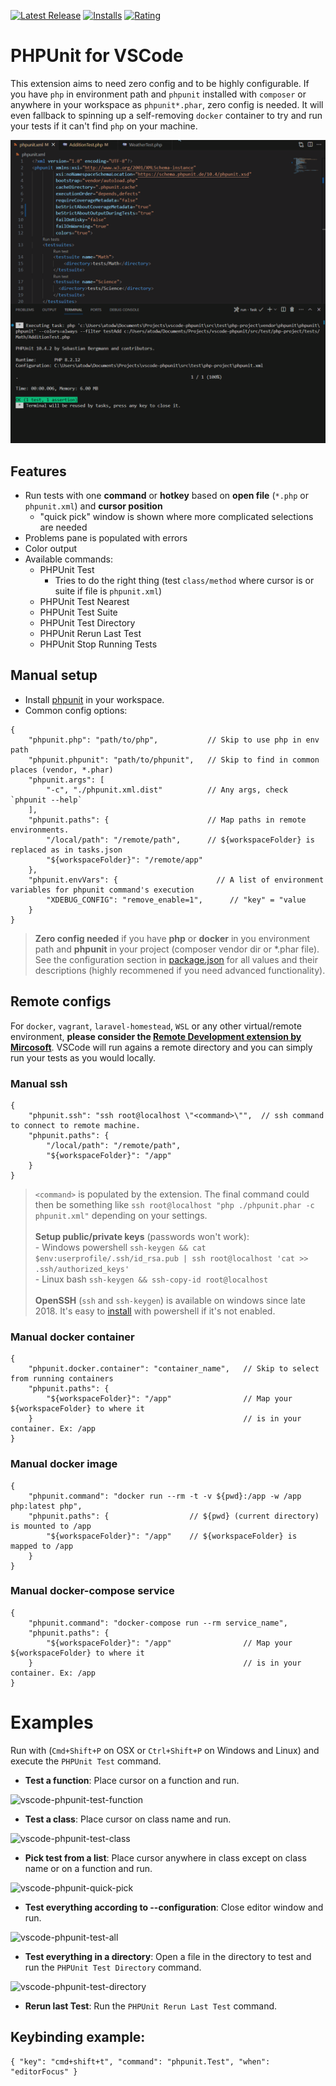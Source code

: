 [![Latest Release](https://vsmarketplacebadges.dev/version/emallin.phpunit.svg)](https://marketplace.visualstudio.com/items?itemName=emallin.phpunit) [![Installs](https://vsmarketplacebadges.dev/installs-short/emallin.phpunit.svg)](https://marketplace.visualstudio.com/items?itemName=emallin.phpunit) [![Rating](https://vsmarketplacebadges.dev/rating-short/emallin.phpunit.svg)](https://marketplace.visualstudio.com/items?itemName=emallin.phpunit)
# PHPUnit for VSCode
This extension aims to need zero config and to be highly configurable. If you have `php` in environment path and `phpunit` installed with `composer` or anywhere in your workspace as `phpunit*.phar`, zero config is needed. It will even fallback to spinning up a self-removing `docker` container to try and run your tests if it can't find `php` on your machine.

![vscode-phpunit-demo](images/vscode-phpunit-demo-with-codelens.gif)

## Features
  - Run tests with one **command** or **hotkey** based on **open file** (`*.php` or `phpunit.xml`) and **cursor position**
    - "quick pick" window is shown where more complicated selections are needed
  - Problems pane is populated with errors
  - Color output
  - Available commands:
    - PHPUnit Test
      - Tries to do the right thing (test `class/method` where cursor is or suite if file is `phpunit.xml`)
    - PHPUnit Test Nearest
    - PHPUnit Test Suite
    - PHPUnit Test Directory
    - PHPUnit Rerun Last Test
    - PHPUnit Stop Running Tests

## Manual setup
* Install [phpunit](https://phpunit.de/) in your workspace.
* Common config options:
```json5
{
    "phpunit.php": "path/to/php",           // Skip to use php in env path
    "phpunit.phpunit": "path/to/phpunit",   // Skip to find in common places (vendor, *.phar)
    "phpunit.args": [
        "-c", "./phpunit.xml.dist"          // Any args, check `phpunit --help`
    ],
    "phpunit.paths": {                      // Map paths in remote environments.
        "/local/path": "/remote/path",      // ${workspaceFolder} is replaced as in tasks.json
        "${workspaceFolder}": "/remote/app"
    },
    "phpunit.envVars": {                      // A list of environment variables for phpunit command's execution
        "XDEBUG_CONFIG": "remove_enable=1",      // "key" = "value
    }
}
```
> **Zero config needed** if you have **php** or **docker** in you environment path and **phpunit** in your project (composer vendor dir or *.phar file).
See the configuration section in [package.json](package.json) for all values and their descriptions (highly recommened if you need advanced functionality).

## Remote configs
For `docker`, `vagrant`, `laravel-homestead`, `WSL` or any other virtual/remote environment, **please consider the [Remote Development extension by Mircosoft](https://marketplace.visualstudio.com/items?itemName=ms-vscode-remote.vscode-remote-extensionpack)**. VSCode will run agains a remote directory and you can simply run your tests as you would locally.

### Manual ssh
```json5
{
    "phpunit.ssh": "ssh root@localhost \"<command>\"",  // ssh command to connect to remote machine.
    "phpunit.paths": {
        "/local/path": "/remote/path",
        "${workspaceFolder}": "/app"
    }
}
```
> `<command>` is populated by the extension. The final command could then be something like `ssh root@localhost "php ./phpunit.phar -c phpunit.xml"` depending on your settings.<br><br>
**Setup public/private keys** (passwords won't work):<br>  - Windows powershell `ssh-keygen && cat $env:userprofile/.ssh/id_rsa.pub | ssh root@localhost 'cat >> .ssh/authorized_keys'`<br>  - Linux bash `ssh-keygen && ssh-copy-id root@localhost`<br><br>
**OpenSSH** (`ssh` and `ssh-keygen`) is available on windows since late 2018. It's easy to [install](https://docs.microsoft.com/en-us/windows-server/administration/openssh/openssh_install_firstuse) with powershell if it's not enabled.

### Manual docker container
```json5
{
    "phpunit.docker.container": "container_name",   // Skip to select from running containers
    "phpunit.paths": {
        "${workspaceFolder}": "/app"                // Map your ${workspaceFolder} to where it
    }                                               // is in your container. Ex: /app
}
```

### Manual docker image
```json5
{
    "phpunit.command": "docker run --rm -t -v ${pwd}:/app -w /app php:latest php",
    "phpunit.paths": {                  // ${pwd} (current directory) is mounted to /app
        "${workspaceFolder}": "/app"    // ${workspaceFolder} is mapped to /app
    }
}
```
### Manual docker-compose service
```json5
{
    "phpunit.command": "docker-compose run --rm service_name",
    "phpunit.paths": {
        "${workspaceFolder}": "/app"                // Map your ${workspaceFolder} to where it
    }                                               // is in your container. Ex: /app
}
```

# Examples
Run with (`Cmd+Shift+P` on OSX or `Ctrl+Shift+P` on Windows and Linux) and execute the `PHPUnit Test` command.
* **Test a function**: Place cursor on a function and run.

![vscode-phpunit-test-function](images/vscode-phpunit-test-function.gif)

* **Test a class**: Place cursor on class name and run.

![vscode-phpunit-test-class](images/vscode-phpunit-test-class.gif)

* **Pick test from a list**: Place cursor anywhere in class except on class name or on a function and run.

![vscode-phpunit-quick-pick](images/vscode-phpunit-quick-pick.gif)

* **Test everything according to --configuration**: Close editor window and run.

![vscode-phpunit-test-all](images/vscode-phpunit-test-all.gif)

* **Test everything in a directory**: Open a file in the directory to test and run the `PHPUnit Test Directory` command.

![vscode-phpunit-test-directory](images/vscode-phpunit-test-directory.gif)

* **Rerun last Test**: Run the `PHPUnit Rerun Last Test` command.

## Keybinding example:
```json5
{ "key": "cmd+shift+t", "command": "phpunit.Test", "when": "editorFocus" }
```